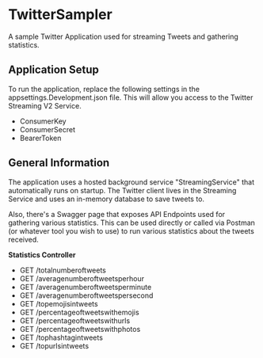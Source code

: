 # TwitterSampler

A sample Twitter Application used for streaming Tweets and gathering statistics.

## Application Setup

To run the application, replace the following settings in the appsettings.Development.json file. This will allow you access to the Twitter Streaming V2 Service.

- ConsumerKey
- ConsumerSecret
- BearerToken

## General Information

The application uses a hosted background service "StreamingService" that automatically runs on startup.  The Twitter client lives in the Streaming Service and uses an in-memory database to save tweets to.

Also, there's a Swagger page that exposes API Endpoints used for gathering various statistics.  This can be used directly or called via Postman (or whatever tool you wish to use) to run various statistics about the tweets received.

**Statistics Controller**

- GET /totalnumberoftweets
- GET /averagenumberoftweetsperhour
- GET /averagenumberoftweetsperminute
- GET /averagenumberoftweetspersecond
- GET /topemojisintweets
- GET /percentageoftweetswithemojis
- GET /percentageoftweetswithurls
- GET /percentageoftweetswithphotos
- GET /tophashtagintweets
- GET /topurlsintweets
